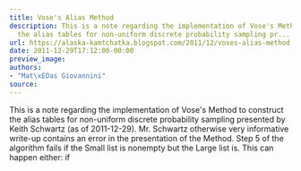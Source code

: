 ```yaml
---
title: Vose's Alias Method
description: This is a note regarding the implementation of Vose's Method  to construct
  the alias tables for non-uniform discrete probability sampling pr...
url: https://alaska-kamtchatka.blogspot.com/2011/12/voses-alias-method.html
date: 2011-12-29T17:12:00-00:00
preview_image:
authors:
- "Mat\xEDas Giovannini"
source:
---
```


This is a note regarding the implementation of Vose's Method to construct the alias tables for non-uniform discrete probability sampling presented by Keith Schwartz (as of 2011-12-29). Mr. Schwartz otherwise very informative write-up contains an error in the presentation of the Method. Step 5 of the algorithm fails if the Small list is nonempty but the Large list is. This can happen either:
if 
